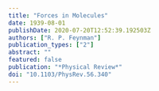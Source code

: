 ```yaml
---
title: "Forces in Molecules"
date: 1939-08-01
publishDate: 2020-07-20T12:52:39.192503Z
authors: ["R. P. Feynman"]
publication_types: ["2"]
abstract: ""
featured: false
publication: "*Physical Review*"
doi: "10.1103/PhysRev.56.340"
---
```


